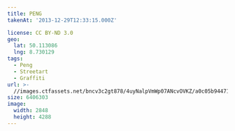 ```yaml
---
title: PENG
takenAt: '2013-12-29T12:33:15.000Z'

license: CC BY-ND 3.0
geo:
  lat: 50.113086
  lng: 8.730129
tags:
  - Peng
  - Streetart
  - Graffiti
url: >-
  //images.ctfassets.net/bncv3c2gt878/4uyNalpVmWp07ANcvOVKZ/a0c05b9447119b738d0357d4f860b3ce/peng_11625119715_o
size: 6406303
image:
  width: 2848
  height: 4288
---
```

